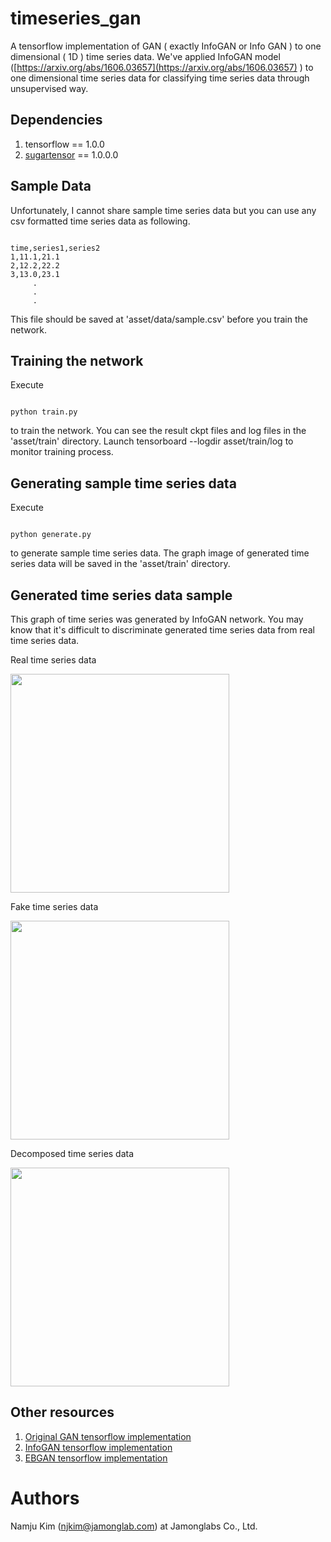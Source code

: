 # timeseries_gan
A tensorflow implementation of GAN ( exactly InfoGAN or Info GAN ) to one dimensional ( 1D ) time series data.
We've applied InfoGAN model ([https://arxiv.org/abs/1606.03657](https://arxiv.org/abs/1606.03657) ) 
to one dimensional time series data for classifying time series data through unsupervised way.  

## Dependencies

1. tensorflow == 1.0.0
1. [sugartensor](https://github.com/buriburisuri/sugartensor) == 1.0.0.0

## Sample Data

Unfortunately, I cannot share sample time series data but you can use any csv formatted time series data as following.

<pre><code>
time,series1,series2
1,11.1,21.1
2,12.2,22.2
3,13.0,23.1
     .
     .
     .
</code></pre>

This file should be saved at 'asset/data/sample.csv' before you train the network. 

## Training the network

Execute
<pre><code>
python train.py
</code></pre>
to train the network. You can see the result ckpt files and log files in the 'asset/train' directory.
Launch tensorboard --logdir asset/train/log to monitor training process.

## Generating sample time series data
 
Execute
<pre><code>
python generate.py
</code></pre>
to generate sample time series data.  The graph image of generated time series data will be saved in the 'asset/train' directory.

## Generated time series data sample

This graph of time series was generated by InfoGAN network. 
You may know that it's difficult to discriminate generated time series data from real time series data.
 
<p align="center">
  <p>Real time series data</p>
  <img src="https://raw.githubusercontent.com/buriburisuri/timeseries_gan/master/png/real.png" width="350"/>
</p>
<p align="center">
  <p>Fake time series data</p>
  <img src="https://raw.githubusercontent.com/buriburisuri/timeseries_gan/master/png/fake.png" width="350"/>
</p>  
<p align="center">
  <p>Decomposed time series data</p>
  <img src="https://raw.githubusercontent.com/buriburisuri/timeseries_gan/master/png/decompose.png" width="350"/>
</p>  
  

## Other resources

1. [Original GAN tensorflow implementation](https://github.com/buriburisuri/sugartensor/blob/master/sugartensor/example/mnist_gan.py)
1. [InfoGAN tensorflow implementation](https://github.com/buriburisuri/sugartensor/blob/master/sugartensor/example/mnist_info_gan.py)
1. [EBGAN tensorflow implementation](https://github.com/buriburisuri/ebgan)


# Authors
Namju Kim (njkim@jamonglab.com) at Jamonglabs Co., Ltd.
